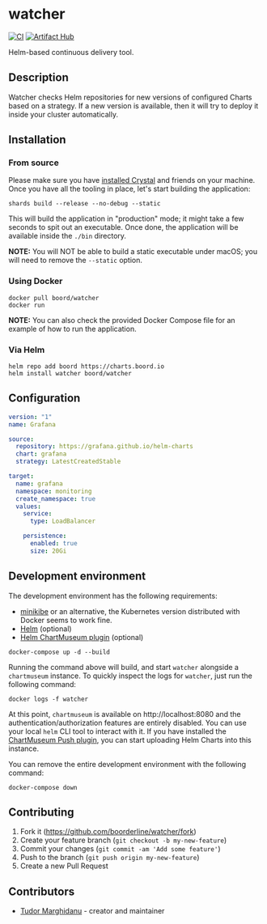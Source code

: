 # watcher

[![CI](https://github.com/boorderline/watcher/actions/workflows/CI.yml/badge.svg)](https://github.com/boorderline/watcher/actions/workflows/CI.yml)
[![Artifact Hub](https://img.shields.io/endpoint?url=https://artifacthub.io/badge/repository/boord)](https://artifacthub.io/packages/search?repo=boord)

Helm-based continuous delivery tool.

## Description

Watcher checks Helm repositories for new versions of configured Charts based on a strategy. If a new version is available, then it will try to deploy it inside your cluster automatically.

## Installation

### From source

Please make sure you have [installed Crystal](https://crystal-lang.org/install/) and friends on your machine. Once you have all the tooling in place, let's start building the application:

```
shards build --release --no-debug --static
```

This will build the application in "production" mode; it might take a few seconds to spit out an executable. Once done, the application will be available inside the `./bin` directory.

**NOTE:** You will NOT be able to build a static executable under macOS; you will need to remove the `--static` option.

### Using Docker

```
docker pull boord/watcher
docker run
```

**NOTE:** You can also check the provided Docker Compose file for an example of how to run the application.

### Via Helm

```
helm repo add boord https://charts.boord.io
helm install watcher boord/watcher
```

## Configuration

```yaml
version: "1"
name: Grafana

source:
  repository: https://grafana.github.io/helm-charts
  chart: grafana
  strategy: LatestCreatedStable

target:
  name: grafana
  namespace: monitoring
  create_namespace: true
  values:
    service:
      type: LoadBalancer

    persistence:
      enabled: true
      size: 20Gi
```

## Development environment

The development environment has the following requirements:

- [minikibe](https://minikube.sigs.k8s.io/docs/) or an alternative, the Kubernetes version distributed with Docker seems to work fine.
- [Helm](https://helm.sh/docs/intro/install/) (optional)
- [Helm ChartMuseum plugin](https://github.com/chartmuseum/helm-push) (optional)

```
docker-compose up -d --build
```

Running the command above will build, and start `watcher` alongside a `chartmuseum` instance. To quickly inspect the logs for `watcher`, just run the following command:

```
docker logs -f watcher
```

At this point, `chartmuseum` is available on http://localhost:8080 and the authentication/authorization features are entirely disabled. You can use your local `helm` CLI tool to interact with it. If you have installed the [ChartMuseum Push plugin](https://github.com/chartmuseum/helm-push), you can start uploading Helm Charts into this instance.

You can remove the entire development environment with the following command:

```
docker-compose down
```

## Contributing

1. Fork it (<https://github.com/boorderline/watcher/fork>)
2. Create your feature branch (`git checkout -b my-new-feature`)
3. Commit your changes (`git commit -am 'Add some feature'`)
4. Push to the branch (`git push origin my-new-feature`)
5. Create a new Pull Request

## Contributors

- [Tudor Marghidanu](https://github.com/marghidanu) - creator and maintainer
